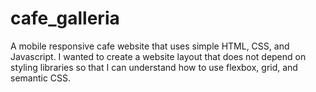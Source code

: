 # cafe_galleria
A mobile responsive cafe website that uses simple HTML, CSS, and Javascript. I wanted to create a website layout that does not depend on styling libraries so that I can understand how to use flexbox, grid, and semantic CSS.